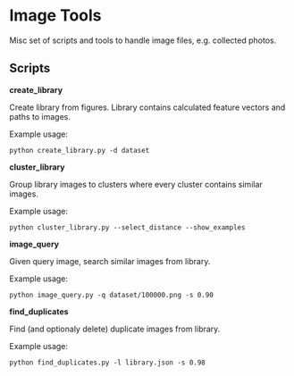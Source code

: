 # Image Tools

Misc set of scripts and tools to handle image files, e.g. collected photos.

## Scripts

**create_library**

Create library from figures. Library contains calculated feature vectors and paths to images.

Example usage:

```
python create_library.py -d dataset
```

**cluster_library**

Group library images to clusters where every cluster contains similar images.

Example usage:

```
python cluster_library.py --select_distance --show_examples
```


**image_query**

Given query image, search similar images from library.

Example usage:

```
python image_query.py -q dataset/100000.png -s 0.90
```

**find_duplicates**

Find (and optionaly delete) duplicate images from library.

Example usage:

```
python find_duplicates.py -l library.json -s 0.98
```

